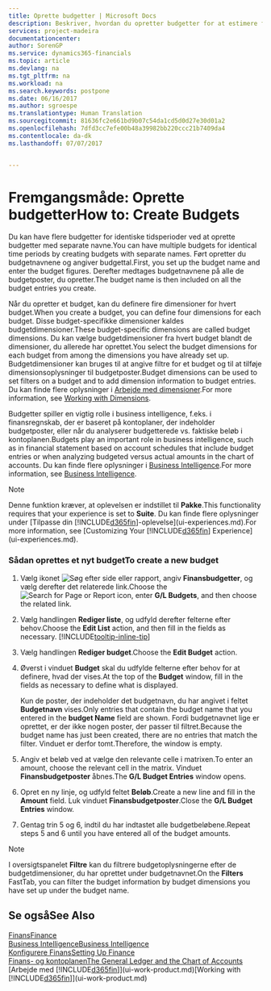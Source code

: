 ```yaml
---
title: Oprette budgetter | Microsoft Docs
description: Beskriver, hvordan du opretter budgetter for at estimere forskellige finansielle aktiviteter og tildele dimensioner i forbindelse med business intelligence.
services: project-madeira
documentationcenter: 
author: SorenGP
ms.service: dynamics365-financials
ms.topic: article
ms.devlang: na
ms.tgt_pltfrm: na
ms.workload: na
ms.search.keywords: postpone
ms.date: 06/16/2017
ms.author: sgroespe
ms.translationtype: Human Translation
ms.sourcegitcommit: 81636fc2e661bd9b07c54da1cd5d0d27e30d01a2
ms.openlocfilehash: 7dfd3cc7efe00b48a39982bb220ccc21b7409da4
ms.contentlocale: da-dk
ms.lasthandoff: 07/07/2017


---
```

# <a name="how-to-create--budgets"></a><span data-ttu-id="a9e56-103">Fremgangsmåde: Oprette budgetter</span><span class="sxs-lookup"><span data-stu-id="a9e56-103">How to: Create  Budgets</span></span>
<span data-ttu-id="a9e56-104">Du kan have flere budgetter for identiske tidsperioder ved at oprette budgetter med separate navne.</span><span class="sxs-lookup"><span data-stu-id="a9e56-104">You can have multiple budgets for identical time periods by creating budgets with separate names.</span></span> <span data-ttu-id="a9e56-105">Ført opretter du budgetnavnene og angiver budgettal.</span><span class="sxs-lookup"><span data-stu-id="a9e56-105">First, you set up the budget name and enter the budget figures.</span></span> <span data-ttu-id="a9e56-106">Derefter medtages budgetnavnene på alle de budgetposter, du opretter.</span><span class="sxs-lookup"><span data-stu-id="a9e56-106">The budget name is then included on all the budget entries you create.</span></span>  

 <span data-ttu-id="a9e56-107">Når du opretter et budget, kan du definere fire dimensioner for hvert budget.</span><span class="sxs-lookup"><span data-stu-id="a9e56-107">When you create a budget, you can define four dimensions for each budget.</span></span> <span data-ttu-id="a9e56-108">Disse budget\-specifikke dimensioner kaldes budgetdimensioner.</span><span class="sxs-lookup"><span data-stu-id="a9e56-108">These budget\-specific dimensions are called budget dimensions.</span></span> <span data-ttu-id="a9e56-109">Du kan vælge budgetdimensioner fra hvert budget blandt de dimensioner, du allerede har oprettet.</span><span class="sxs-lookup"><span data-stu-id="a9e56-109">You select the budget dimensions for each budget from among the dimensions you have already set up.</span></span> <span data-ttu-id="a9e56-110">Budgetdimensioner kan bruges til at angive filtre for et budget og til at tilføje dimensionsoplysninger til budgetposter.</span><span class="sxs-lookup"><span data-stu-id="a9e56-110">Budget dimensions can be used to set filters on a budget and to add dimension information to budget entries.</span></span> <span data-ttu-id="a9e56-111">Du kan finde flere oplysninger i [Arbejde med dimensioner](finance-dimensions.md).</span><span class="sxs-lookup"><span data-stu-id="a9e56-111">For more information, see [Working with Dimensions](finance-dimensions.md).</span></span>

 <span data-ttu-id="a9e56-112">Budgetter spiller en vigtig rolle i business intelligence, f.eks. i finansregnskab, der er baseret på kontoplaner, der indeholder budgetposter, eller når du analyserer budgetterede vs. faktiske beløb i kontoplanen.</span><span class="sxs-lookup"><span data-stu-id="a9e56-112">Budgets play an important role in business intelligence, such as in financial statement based on account schedules that include budget entries or when analyzing budgeted versus actual amounts in the chart of accounts.</span></span> <span data-ttu-id="a9e56-113">Du kan finde flere oplysninger i [Business Intelligence](bi.md).</span><span class="sxs-lookup"><span data-stu-id="a9e56-113">For more information, see [Business Intelligence](bi.md).</span></span>   

 > [!NOTE]  
>   <span data-ttu-id="a9e56-114">Denne funktion kræver, at oplevelsen er indstillet til **Pakke**.</span><span class="sxs-lookup"><span data-stu-id="a9e56-114">This functionality requires that your experience is set to **Suite**.</span></span> <span data-ttu-id="a9e56-115">Du kan finde flere oplysninger under [Tilpasse din [!INCLUDE[d365fin](includes/d365fin_md.md)]-oplevelse](ui-experiences.md).</span><span class="sxs-lookup"><span data-stu-id="a9e56-115">For more information, see [Customizing Your [!INCLUDE[d365fin](includes/d365fin_md.md)] Experience](ui-experiences.md).</span></span>  

### <a name="to-create-a-new-budget"></a><span data-ttu-id="a9e56-116">Sådan oprettes et nyt budget</span><span class="sxs-lookup"><span data-stu-id="a9e56-116">To create a new budget</span></span>  

1. <span data-ttu-id="a9e56-117">Vælg ikonet ![Søg efter side eller rapport](media/ui-search/search_small.png "Ikonet Søg efter side eller rapport"), angiv **Finansbudgetter**, og vælg derefter det relaterede link.</span><span class="sxs-lookup"><span data-stu-id="a9e56-117">Choose the ![Search for Page or Report](media/ui-search/search_small.png "Search for Page or Report icon") icon, enter **G/L Budgets**, and then choose the related link.</span></span>  
2. <span data-ttu-id="a9e56-118">Vælg handlingen **Rediger liste**, og udfyld derefter felterne efter behov.</span><span class="sxs-lookup"><span data-stu-id="a9e56-118">Choose the **Edit List** action, and then fill in the fields as necessary.</span></span> [!INCLUDE[tooltip-inline-tip](includes/tooltip-inline-tip_md.md)]  
3. <span data-ttu-id="a9e56-119">Vælg handlingen **Rediger budget**.</span><span class="sxs-lookup"><span data-stu-id="a9e56-119">Choose the **Edit Budget** action.</span></span>
4. <span data-ttu-id="a9e56-120">Øverst i vinduet **Budget** skal du udfylde felterne efter behov for at definere, hvad der vises.</span><span class="sxs-lookup"><span data-stu-id="a9e56-120">At the top of the **Budget** window, fill in the fields as necessary to define what is displayed.</span></span>  

    <span data-ttu-id="a9e56-121">Kun de poster, der indeholder det budgetnavn, du har angivet i feltet **Budgetnavn** vises.</span><span class="sxs-lookup"><span data-stu-id="a9e56-121">Only entries that contain the budget name that you entered in the **budget Name** field are shown.</span></span> <span data-ttu-id="a9e56-122">Fordi budgetnavnet lige er oprettet, er der ikke nogen poster, der passer til filtret.</span><span class="sxs-lookup"><span data-stu-id="a9e56-122">Because the budget name has just been created, there are no entries that match the filter.</span></span> <span data-ttu-id="a9e56-123">Vinduet er derfor tomt.</span><span class="sxs-lookup"><span data-stu-id="a9e56-123">Therefore, the window is empty.</span></span>  
5. <span data-ttu-id="a9e56-124">Angiv et beløb ved at vælge den relevante celle i matrixen.</span><span class="sxs-lookup"><span data-stu-id="a9e56-124">To enter an amount, choose the relevant cell in the matrix.</span></span> <span data-ttu-id="a9e56-125">Vinduet **Finansbudgetposter** åbnes.</span><span class="sxs-lookup"><span data-stu-id="a9e56-125">The **G/L Budget Entries** window opens.</span></span>  
6. <span data-ttu-id="a9e56-126">Opret en ny linje, og udfyld feltet **Beløb**.</span><span class="sxs-lookup"><span data-stu-id="a9e56-126">Create a new line and fill in the **Amount** field.</span></span> <span data-ttu-id="a9e56-127">Luk vinduet **Finansbudgetposter**.</span><span class="sxs-lookup"><span data-stu-id="a9e56-127">Close the **G/L Budget Entries** window.</span></span>  
7. <span data-ttu-id="a9e56-128">Gentag trin 5 og 6, indtil du har indtastet alle budgetbeløbene.</span><span class="sxs-lookup"><span data-stu-id="a9e56-128">Repeat steps 5 and 6 until you have entered all of the budget amounts.</span></span>  

> [!NOTE]  
>  <span data-ttu-id="a9e56-129">I oversigtspanelet **Filtre** kan du filtrere budgetoplysningerne efter de budgetdimensioner, du har oprettet under budgetnavnet.</span><span class="sxs-lookup"><span data-stu-id="a9e56-129">On the **Filters** FastTab, you can filter the budget information by budget dimensions you have set up under the budget name.</span></span>   

## <a name="see-also"></a><span data-ttu-id="a9e56-130">Se også</span><span class="sxs-lookup"><span data-stu-id="a9e56-130">See Also</span></span>
[<span data-ttu-id="a9e56-131">Finans</span><span class="sxs-lookup"><span data-stu-id="a9e56-131">Finance</span></span>](finance.md)  
[<span data-ttu-id="a9e56-132">Business Intelligence</span><span class="sxs-lookup"><span data-stu-id="a9e56-132">Business Intelligence</span></span>](bi.md)  
[<span data-ttu-id="a9e56-133">Konfigurere Finans</span><span class="sxs-lookup"><span data-stu-id="a9e56-133">Setting Up Finance</span></span>](finance-setup-finance.md)  
[<span data-ttu-id="a9e56-134">Finans- og kontoplanen</span><span class="sxs-lookup"><span data-stu-id="a9e56-134">The General Ledger and the Chart of Accounts</span></span>](finance-general-ledger.md)  
<span data-ttu-id="a9e56-135">[Arbejde med [!INCLUDE[d365fin](includes/d365fin_md.md)]](ui-work-product.md)</span><span class="sxs-lookup"><span data-stu-id="a9e56-135">[Working with [!INCLUDE[d365fin](includes/d365fin_md.md)]](ui-work-product.md)</span></span>  

